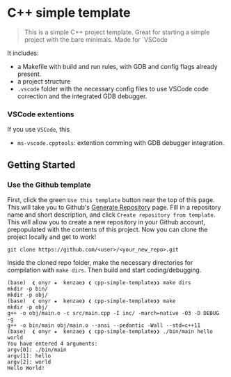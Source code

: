 # C++ simple template

> This is a simple C++ project template. Great for starting a simple project with the bare minimals. Made for `VSCode

It includes:

* a Makefile with build and run rules, with GDB and config flags already present.
* a project structure
* `.vscode` folder with the necessary config files to use VSCode code correction and the integrated GDB debugger.



### VSCode extentions

If you use `VSCode`, this 

* `ms-vscode.cpptools`: extention comming with GDB debugger integration.


## Getting Started

### Use the Github template

First, click the green `Use this template` button near the top of this page. This will take you to Github's [Generate Repository](https://github.com/cpp-best-practices/cpp_boilerplate_project/generate) page. Fill in a repository name and short description, and click `Create repository from template`. This will allow you to create a new repository in your Github account,
prepopulated with the contents of this project. Now you can clone the project locally and get to work!

```
git clone https://github.com/<user>/<your_new_repo>.git
```

Inside the cloned repo folder, make the necessary directories for compilation with `make dirs`. Then build and start coding/debugging.

```shell
(base)  ❮ onyr ★  kenzae❯ ❮ cpp-simple-template❯❯ make dirs
mkdir -p bin/
mkdir -p obj/
(base)  ❮ onyr ★  kenzae❯ ❮ cpp-simple-template❯❯ make
mkdir -p obj/
g++ -o obj/main.o -c src/main.cpp -I inc/ -march=native -O3 -D DEBUG  -g
g++ -o bin/main obj/main.o --ansi --pedantic -Wall --std=c++11 
(base)  ❮ onyr ★  kenzae❯ ❮ cpp-simple-template❯❯ ./bin/main hello world 
You have entered 4 arguments:
argv[0]: ./bin/main
argv[1]: hello
argv[2]: world
Hello World!
```
